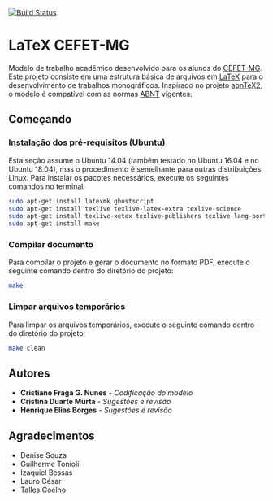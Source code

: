 [![Build Status](https://travis-ci.org/cfgnunes/latex-cefetmg.svg?branch=master)](https://travis-ci.org/cfgnunes/latex-cefetmg)

# LaTeX CEFET-MG

Modelo de trabalho acadêmico desenvolvido para os alunos do [CEFET-MG](http://www.cefetmg.br/).
Este projeto consiste em uma estrutura básica de arquivos em [LaTeX](https://www.latex-project.org/) para o desenvolvimento de trabalhos monográficos.
Inspirado no projeto [abnTeX2](https://github.com/abntex/abntex2), o modelo é compatível com as normas [ABNT](http://www.abnt.org.br/) vigentes.

## Começando

### Instalação dos pré-requisitos (Ubuntu)

Esta seção assume o Ubuntu 14.04 (também testado no Ubuntu 16.04 e no Ubuntu 18.04), mas o procedimento é semelhante para outras distribuições Linux.
Para instalar os pacotes necessários, execute os seguintes comandos no terminal:

```sh
sudo apt-get install latexmk ghostscript
sudo apt-get install texlive texlive-latex-extra texlive-science
sudo apt-get install texlive-xetex texlive-publishers texlive-lang-portuguese 
sudo apt-get install make

```

### Compilar documento

Para compilar o projeto e gerar o documento no formato PDF, execute o seguinte comando dentro do diretório do projeto:

```sh
make
```

### Limpar arquivos temporários

Para limpar os arquivos temporários, execute o seguinte comando dentro do diretório do projeto:

```sh
make clean
```

## Autores

* **Cristiano Fraga G. Nunes** - *Codificação do modelo*
* **Cristina Duarte Murta** - *Sugestões e revisão*
* **Henrique Elias Borges** - *Sugestões e revisão*

## Agradecimentos

* Denise Souza
* Guilherme Tonioli
* Izaquiel Bessas
* Lauro César
* Talles Coelho

